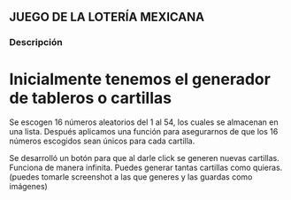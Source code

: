 ## JUEGO DE LA LOTERÍA MEXICANA

### Descripción
# Inicialmente tenemos el generador de tableros o cartillas

Se escogen 16 números aleatorios del 1 al 54, los cuales se almacenan en una lista.
Después aplicamos una función para asegurarnos de que los 16 números escogidos sean
únicos para cada cartilla.

Se desarrolló un botón para que al darle click se generen nuevas cartillas.
Funciona de manera infinita.
Puedes generar tantas cartillas como quieras.
(puedes tomarle screenshot a las que generes y las guardas como imágenes)
